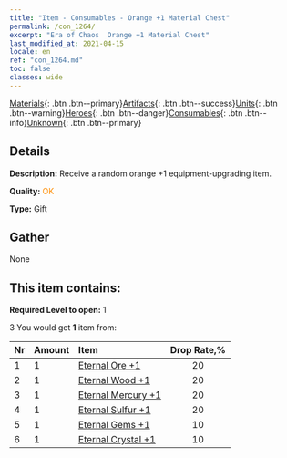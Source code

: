 ```yaml
---
title: "Item - Consumables - Orange +1 Material Chest"
permalink: /con_1264/
excerpt: "Era of Chaos  Orange +1 Material Chest"
last_modified_at: 2021-04-15
locale: en
ref: "con_1264.md"
toc: false
classes: wide
---
```

 [Materials](/Items/){: .btn .btn--primary}[Artifacts](/Items/Artifacts/){: .btn .btn--success}[Units](/Items/Units/){: .btn .btn--warning}[Heroes](/Items/Heroes/){: .btn .btn--danger}[Consumables](/Items/Consumables/){: .btn .btn--info}[Unknown](/Items/Unknown/){: .btn .btn--primary}

## Details
 **Description:** Receive a random orange +1 equipment-upgrading item.

 **Quality:** <span style="color: #FF8C00">OK</span>

 **Type:** Gift

## Gather

  None

## This item contains:

 **Required Level to open:** 1

 3 You would get **1** item  from:

  | Nr | Amount |     Item    | Drop Rate,% |
  |:---|:-------|:------------|:---------:|
  | 1 | 1 | [Eternal Ore +1](/Items/mat_68/) | 20 | 
  | 2 | 1 | [Eternal Wood +1](/Items/mat_69/) | 20 | 
  | 3 | 1 | [Eternal Mercury +1](/Items/mat_70/) | 20 | 
  | 4 | 1 | [Eternal Sulfur +1](/Items/mat_71/) | 20 | 
  | 5 | 1 | [Eternal Gems +1](/Items/mat_72/) | 10 | 
  | 6 | 1 | [Eternal Crystal +1](/Items/mat_73/) | 10 | 
